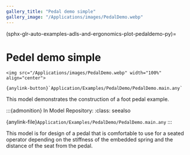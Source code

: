 ```yaml
---
gallery_title: "Pedal demo simple"
gallery_image: "/Applications/images/PedalDemo.webp"
---
```


(sphx-glr-auto-examples-adls-and-ergonomics-plot-pedaldemo-py)=

# Pedel demo simple


````{div} margin sd-text-center
<img src="/Applications/images/PedalDemo.webp" width="100%" align="center">

{anylink-button}`Application/Examples/PedalDemo/PedalDemo.main.any`

````

This model demonstrates the construction
of a foot pedal example.


:::{admonition} In Model Repository:
:class: seealso

{anylink-file}`Application/Examples/PedalDemo/PedalDemo.main.any`
:::

This model is for design of a pedal that is comfortable to use
for a seated operator depending on the stiffness of the embedded
spring and the distance of the seat from the pedal.
